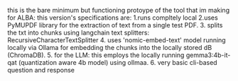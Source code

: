 this is the bare minimum but functioning protoype of the tool that im making for ALBA:
this version's specifications are:
1.runs compltely local
2.uses PyMUPDF library for the extraction of text from a single test PDF.
3. splits the txt into chunks using langchain text splitters: RecursiveCharacterTextSplitter
4. uses 'nomic-embed-text' model running locally via Ollama for embedding the chunks into the locally stored dB (ChromaDB).
5. for the LLM: this employs the locally running gemma3:4b-it-qat (quantization aware 4b model) using ollmaa.
6. very basic cli-based question and response
